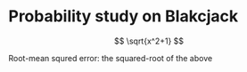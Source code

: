 # Probability study on Blakcjack

$$
  \sqrt{x^2+1}
$$

Root-mean squred error: the squared-root of the above

